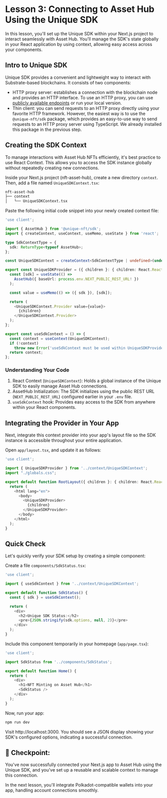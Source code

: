 # Lesson 3: Connecting to Asset Hub Using the Unique SDK

In this lesson, you'll set up the Unique SDK within your Next.js project to interact seamlessly with Asset Hub. You'll manage the SDK's state globally in your React application by using context, allowing easy access across your components.

## Intro to Unique SDK

Unique SDK provides a convenient and lightweight way to interact with Substrate-based blockchains. It consists of two components:

- HTTP proxy server: establishes a connection with the blockchain node and provides an HTTP interface. To use an HTTP proxy, you can use [publicly available endpoints](https://docs.unique.network/reference/sdk-endpoints.html) or run your local version.
- Thin client: you can send requests to an HTTP proxy directly using your favorite HTTP framework. However, the easiest way is to use the `@unique-nft/sdk` package, which provides an easy-to-use way to send requests to an HTTP proxy server using TypeScript. We already installed this package in the previous step.

## Creating the SDK Context

To manage interactions with Asset Hub NFTs efficiently, it's best practice to use React Context. This allows you to access the SDK instance globally without repeatedly creating new connections.

Inside your Next.js project (nft-asset-hub), create a new directory `context`. Then, add a file named `UniqueSDKContext.tsx`:

```sh
nft-asset-hub
├── context
│   └── UniqueSDKContext.tsx
```

Paste the following initial code snippet into your newly created context file:

```ts
'use client';

import { AssetHub } from '@unique-nft/sdk';
import { createContext, useContext, useMemo, useState } from 'react';

type SdkContextType = {
  sdk: ReturnType<typeof AssetHub>;
};

const UniqueSDKContext = createContext<SdkContextType | undefined>(undefined);

export const UniqueSDKProvider = ({ children }: { children: React.ReactNode }) => {
  const [sdk] = useState(() =>
    AssetHub({ baseUrl: process.env.NEXT_PUBLIC_REST_URL! })
  );

  const value = useMemo(() => ({ sdk }), [sdk]);

  return (
    <UniqueSDKContext.Provider value={value}>
      {children}
    </UniqueSDKContext.Provider>
  );
};

export const useSdkContext = () => {
  const context = useContext(UniqueSDKContext);
  if (!context)
    throw new Error('useSdkContext must be used within UniqueSDKProvider');
  return context;
};
```

### Understanding Your Code

1. React Context (`UniqueSDKContext`):
Holds a global instance of the Unique SDK to easily manage Asset Hub connections.
2. AssetHub Initialization:
The SDK initializes using the public REST URL (`NEXT_PUBLIC_REST_URL`) configured earlier in your `.env` file.
3. `useSdkContext` hook:
Provides easy access to the SDK from anywhere within your React components.

## Integrating the Provider in Your App

Next, integrate this context provider into your app's layout file so the SDK instance is accessible throughout your entire application.

Open `app/layout.tsx`, and update it as follows:

```ts
'use client';

import { UniqueSDKProvider } from '../context/UniqueSDKContext';
import "./globals.css";

export default function RootLayout({ children }: { children: React.ReactNode }) {
  return (
    <html lang="en">
      <body>
        <UniqueSDKProvider>
          {children}
        </UniqueSDKProvider>
      </body>
    </html>
  );
}
```

## Quick Check
Let's quickly verify your SDK setup by creating a simple component:

Create a file `components/SdkStatus.tsx`:

```ts
'use client';

import { useSdkContext } from '../context/UniqueSDKContext';

export default function SdkStatus() {
  const { sdk } = useSdkContext();

  return (
    <div>
      <h2>Unique SDK Status:</h2>
      <pre>{JSON.stringify(sdk.options, null, 2)}</pre>
    </div>
  );
}
```

Include this component temporarily in your homepage (`app/page.tsx`):

```ts
'use client';

import SdkStatus from '../components/SdkStatus';

export default function Home() {
  return (
    <div>
      <h1>NFT Minting on Asset Hub</h1>
      <SdkStatus />
    </div>
  );
}
```

Now, run your app:

```sh
npm run dev
```

Visit http://localhost:3000. You should see a JSON display showing your SDK's configured options, indicating a successful connection.

## 🎯 Checkpoint:
You've now successfully connected your Next.js app to Asset Hub using the Unique SDK, and you've set up a reusable and scalable context to manage this connection.

In the next lesson, you'll integrate Polkadot-compatible wallets into your app, handling account connections smoothly.
